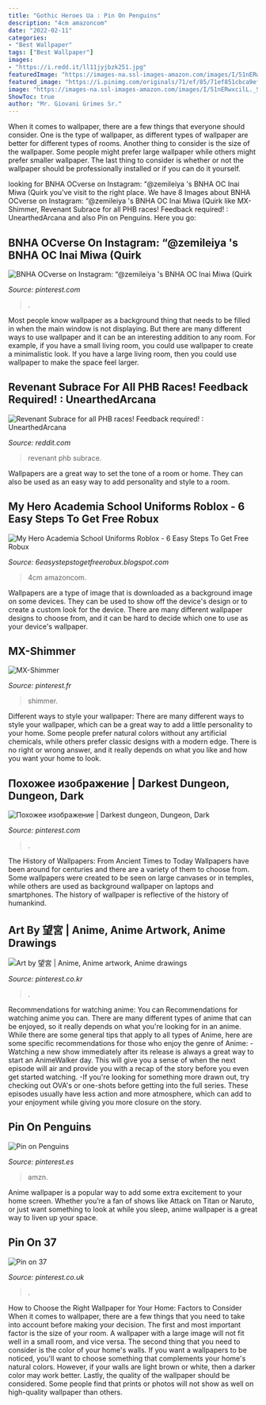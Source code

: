 ```yaml
---
title: "Gothic Heroes Ua : Pin On Penguins"
description: "4cm amazoncom"
date: "2022-02-11"
categories:
- "Best Wallpaper"
tags: ["Best Wallpaper"]
images:
- "https://i.redd.it/ll11jyjbzk251.jpg"
featuredImage: "https://images-na.ssl-images-amazon.com/images/I/51nERwxcilL._SX466_.jpg"
featured_image: "https://i.pinimg.com/originals/71/ef/85/71ef851cbca9ef2b69ae9c2a27aba2cd.jpg"
image: "https://images-na.ssl-images-amazon.com/images/I/51nERwxcilL._SX466_.jpg"
ShowToc: true
author: "Mr. Giovani Grimes Sr."
---
```



When it comes to wallpaper, there are a few things that everyone should consider. One is the type of wallpaper, as different types of wallpaper are better for different types of rooms. Another thing to consider is the size of the wallpaper. Some people might prefer large wallpaper while others might prefer smaller wallpaper. The last thing to consider is whether or not the wallpaper should be professionally installed or if you can do it yourself.

	

		
looking for BNHA OCverse on Instagram: “@zemileiya &#039;s BNHA OC Inai Miwa (Quirk you've visit to the right place. We have 8 Images about BNHA OCverse on Instagram: “@zemileiya &#039;s BNHA OC Inai Miwa (Quirk like MX-Shimmer, Revenant Subrace for all PHB races! Feedback required! : UnearthedArcana and also Pin on Penguins. Here you go:
		
    
## BNHA OCverse On Instagram: “@zemileiya &#039;s BNHA OC Inai Miwa (Quirk

<img loading=lazy src="https://i.pinimg.com/236x/e4/b6/e6/e4b6e64226adf4d76ba36e6a52de1d48.jpg?nii=t" onerror="this.onerror=null;this.src='https://tse4.mm.bing.net/th?id=OIP.zKcEcYZCSTZVkEYix1JbywAAAA&amp;pid=15.1';" alt="BNHA OCverse on Instagram: “@zemileiya &#039;s BNHA OC Inai Miwa (Quirk">

_Source: pinterest.com_

>. 

	

Most people know wallpaper as a background thing that needs to be filled in when the main window is not displaying. But there are many different ways to use wallpaper and it can be an interesting addition to any room. For example, if you have a small living room, you could use wallpaper to create a minimalistic look. If you have a large living room, then you could use wallpaper to make the space feel larger.

    
## Revenant Subrace For All PHB Races! Feedback Required! : UnearthedArcana

<img loading=lazy src="https://i.redd.it/ll11jyjbzk251.jpg" onerror="this.onerror=null;this.src='https://tse2.mm.bing.net/th?id=OIP.Br-ToNZpkOEDa2PzHGGt5AHaJl&amp;pid=15.1';" alt="Revenant Subrace for all PHB races! Feedback required! : UnearthedArcana">

_Source: reddit.com_

>revenant phb subrace. 

	

Wallpapers are a great way to set the tone of a room or home. They can also be used as an easy way to add personality and style to a room.

    
## My Hero Academia School Uniforms Roblox - 6 Easy Steps To Get Free Robux

<img loading=lazy src="https://images-na.ssl-images-amazon.com/images/I/51nERwxcilL._SX466_.jpg" onerror="this.onerror=null;this.src='https://tse3.mm.bing.net/th?id=OIP.S9HcG9FW7LRchZPvSMIA-wAAAA&amp;pid=15.1';" alt="My Hero Academia School Uniforms Roblox - 6 Easy Steps To Get Free Robux">

_Source: 6easystepstogetfreerobux.blogspot.com_

>4cm amazoncom. 

	

Wallpapers are a type of image that is downloaded as a background image on some devices. They can be used to show off the device's design or to create a custom look for the device. There are many different wallpaper designs to choose from, and it can be hard to decide which one to use as your device's wallpaper.

    
## MX-Shimmer

<img loading=lazy src="https://i.pinimg.com/474x/74/cd/d3/74cdd371a510614da501b026cc10e231.jpg" onerror="this.onerror=null;this.src='https://tse3.mm.bing.net/th?id=OIP.QMPp-13Mt1tBjh4G6AVDmwAAAA&amp;pid=15.1';" alt="MX-Shimmer">

_Source: pinterest.fr_

>shimmer. 

	

Different ways to style your wallpaper:
There are many different ways to style your wallpaper, which can be a great way to add a little personality to your home. Some people prefer natural colors without any artificial chemicals, while others prefer classic designs with a modern edge. There is no right or wrong answer, and it really depends on what you like and how you want your home to look.

    
## Похожее изображение | Darkest Dungeon, Dungeon, Dark

<img loading=lazy src="https://i.pinimg.com/originals/78/7d/5a/787d5a61e00594ba973c795efea81faf.gif" onerror="this.onerror=null;this.src='https://tse1.mm.bing.net/th?id=OIP.mhtcFzqD_BvopB3HLbnZAgAAAA&amp;pid=15.1';" alt="Похожее изображение | Darkest dungeon, Dungeon, Dark">

_Source: pinterest.com_

>. 

	

The History of Wallpapers: From Ancient Times to Today
Wallpapers have been around for centuries and there are a variety of them to choose from. Some wallpapers were created to be seen on large canvases or in temples, while others are used as background wallpaper on laptops and smartphones. The history of wallpaper is reflective of the history of humankind.

    
## Art By 望宮 | Anime, Anime Artwork, Anime Drawings

<img loading=lazy src="https://i.pinimg.com/736x/e7/08/6d/e7086d29d1653cbe7a98d5e3f43bb2c4.jpg" onerror="this.onerror=null;this.src='https://tse1.mm.bing.net/th?id=OIP.cEjo7TO7MirocCbTp8Nv5QHaHa&amp;pid=15.1';" alt="Art by 望宮 | Anime, Anime artwork, Anime drawings">

_Source: pinterest.co.kr_

>. 

	

Recommendations for watching anime: You can
Recommendations for watching anime you can. There are many different types of anime that can be enjoyed, so it really depends on what you're looking for in an anime. While there are some general tips that apply to all types of Anime, here are some specific recommendations for those who enjoy the genre of Anime: 
-Watching a new show immediately after its release is always a great way to start an AnimeWalker day. This will give you a sense of when the next episode will air and provide you with a recap of the story before you even get started watching. 
-If you're looking for something more drawn out, try checking out OVA's or one-shots before getting into the full series. These episodes usually have less action and more atmosphere, which can add to your enjoyment while giving you more closure on the story.

    
## Pin On Penguins

<img loading=lazy src="https://i.pinimg.com/originals/71/ef/85/71ef851cbca9ef2b69ae9c2a27aba2cd.jpg" onerror="this.onerror=null;this.src='https://tse3.mm.bing.net/th?id=OIP.UpbkEFsa8HLXgROHsfQvNQHaJQ&amp;pid=15.1';" alt="Pin on Penguins">

_Source: pinterest.es_

>amzn. 

	

Anime wallpaper is a popular way to add some extra excitement to your home screen. Whether you’re a fan of shows like Attack on Titan or Naruto, or just want something to look at while you sleep, anime wallpaper is a great way to liven up your space.

    
## Pin On 37

<img loading=lazy src="https://i.pinimg.com/736x/67/c7/5e/67c75e440096e4aa149c2302a071a07e--anime-demon-manga-anime.jpg" onerror="this.onerror=null;this.src='https://tse1.mm.bing.net/th?id=OIP.0yAktD0Ky2vDEdtfUdeXPgHaKc&amp;pid=15.1';" alt="Pin on 37">

_Source: pinterest.co.uk_

>. 

	

How to Choose the Right Wallpaper for Your Home: Factors to Consider
When it comes to wallpaper, there are a few things that you need to take into account before making your decision. The first and most important factor is the size of your room. A wallpaper with a large image will not fit well in a small room, and vice versa. 
The second thing that you need to consider is the color of your home's walls. If you want a wallpapers to be noticed, you'll want to choose something that complements your home's natural colors. However, if your walls are light brown or white, then a darker color may work better. 
Lastly, the quality of the wallpaper should be considered. Some people find that prints or photos will not show as well on high-quality wallpaper than others.

